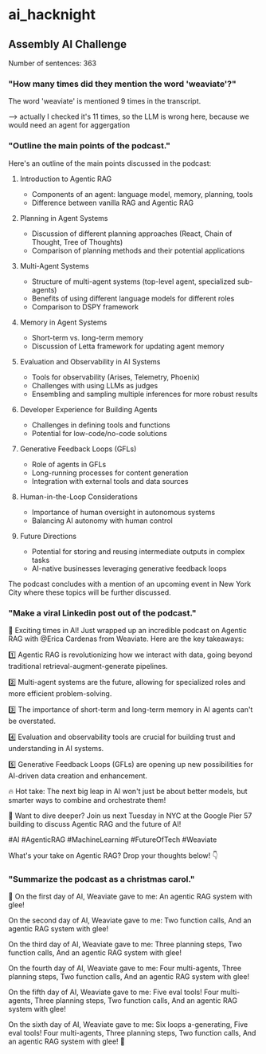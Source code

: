 # ai_hacknight

## Assembly AI Challenge

Number of sentences: 363

### "How many times did they mention the word 'weaviate'?"
The word 'weaviate' is mentioned 9 times in the transcript.

--> actually I checked it's 11 times, so the LLM is wrong here, because we would need an agent for aggergation

### "Outline the main points of the podcast."
Here's an outline of the main points discussed in the podcast:

1. Introduction to Agentic RAG
   - Components of an agent: language model, memory, planning, tools
   - Difference between vanilla RAG and Agentic RAG

2. Planning in Agent Systems
   - Discussion of different planning approaches (React, Chain of Thought, Tree of Thoughts)
   - Comparison of planning methods and their potential applications

3. Multi-Agent Systems
   - Structure of multi-agent systems (top-level agent, specialized sub-agents)
   - Benefits of using different language models for different roles
   - Comparison to DSPY framework

4. Memory in Agent Systems
   - Short-term vs. long-term memory
   - Discussion of Letta framework for updating agent memory

5. Evaluation and Observability in AI Systems
   - Tools for observability (Arises, Telemetry, Phoenix)
   - Challenges with using LLMs as judges
   - Ensembling and sampling multiple inferences for more robust results

6. Developer Experience for Building Agents
   - Challenges in defining tools and functions
   - Potential for low-code/no-code solutions

7. Generative Feedback Loops (GFLs)
   - Role of agents in GFLs
   - Long-running processes for content generation
   - Integration with external tools and data sources

8. Human-in-the-Loop Considerations
   - Importance of human oversight in autonomous systems
   - Balancing AI autonomy with human control

9. Future Directions
   - Potential for storing and reusing intermediate outputs in complex tasks
   - AI-native businesses leveraging generative feedback loops

The podcast concludes with a mention of an upcoming event in New York City where these topics will be further discussed.

### "Make a viral Linkedin post out of the podcast."

🚀 Exciting times in AI! Just wrapped up an incredible podcast on Agentic RAG with @Erica Cardenas from Weaviate. Here are the key takeaways:

1️⃣ Agentic RAG is revolutionizing how we interact with data, going beyond traditional retrieval-augment-generate pipelines.

2️⃣ Multi-agent systems are the future, allowing for specialized roles and more efficient problem-solving.

3️⃣ The importance of short-term and long-term memory in AI agents can't be overstated.

4️⃣ Evaluation and observability tools are crucial for building trust and understanding in AI systems.

5️⃣ Generative Feedback Loops (GFLs) are opening up new possibilities for AI-driven data creation and enhancement.

🔥 Hot take: The next big leap in AI won't just be about better models, but smarter ways to combine and orchestrate them!

👥 Want to dive deeper? Join us next Tuesday in NYC at the Google Pier 57 building to discuss Agentic RAG and the future of AI!

#AI #AgenticRAG #MachineLearning #FutureOfTech #Weaviate

What's your take on Agentic RAG? Drop your thoughts below! 👇

### "Summarize the podcast as a christmas carol."

🎵 On the first day of AI, Weaviate gave to me:
An agentic RAG system with glee!

On the second day of AI, Weaviate gave to me:
Two function calls,
And an agentic RAG system with glee!

On the third day of AI, Weaviate gave to me:
Three planning steps,
Two function calls,
And an agentic RAG system with glee!

On the fourth day of AI, Weaviate gave to me:
Four multi-agents,
Three planning steps,
Two function calls,
And an agentic RAG system with glee!

On the fifth day of AI, Weaviate gave to me:
Five eval tools!
Four multi-agents,
Three planning steps,
Two function calls,
And an agentic RAG system with glee!

On the sixth day of AI, Weaviate gave to me:
Six loops a-generating,
Five eval tools!
Four multi-agents,
Three planning steps,
Two function calls,
And an agentic RAG system with glee! 🎵